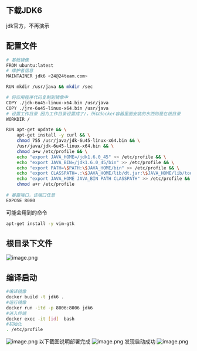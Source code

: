 ## 下载JDK6

jdk官方，不再演示

## 配置文件

```bash
# 基础镜像
FROM ubuntu:latest
# 维护者信息
MAINTAINER jdk6 <24@24team.com>

RUN mkdir /usr/java && mkdir /sec

# 将应用程序代码复制到镜像中
COPY ./jdk-6u45-linux-x64.bin /usr/java
COPY ./jre-6u45-linux-x64.bin /usr/java
# 设置工作目录 因为工作目录设置成了/，所以docker容器里面安装的东西则是在根目录
WORKDIR /   

RUN apt-get update && \
    apt-get install -y curl && \
    chmod 755 /usr/java/jdk-6u45-linux-x64.bin && \
    /usr/java/jdk-6u45-linux-x64.bin && \
    chmod a+w /etc/profile && \
  	echo "export JAVA_HOME=/jdk1.6.0_45" >> /etc/profile && \
    echo "export JAVA_BIN=/jdk1.6.0_45/bin" >> /etc/profile && \
    echo "export PATH=\$PATH:\$JAVA_HOME/bin" >> /etc/profile && \
    echo "export CLASSPATH=.:\$JAVA_HOME/lib/dt.jar:\$JAVA_HOME/lib/tools.jar" >> /etc/profile && \
    echo "export JAVA_HOME JAVA_BIN PATH CLASSPATH" >> /etc/profile && \
    chmod a+r /etc/profile
      
# 暴露端口，该端口任意
EXPOSE 8080
```
可能会用到的命令
```bash
apt-get install -y vim-gtk 
```
## 根目录下文件
![image.png](https://cdn.nlark.com/yuque/0/2023/png/12847038/1697169172278-688ab2a9-9b50-471e-9461-a1f480b34857.png#averageHue=%2392c6dc&clientId=u6fb7f864-a57f-4&from=paste&height=279&id=u867c882f&originHeight=349&originWidth=810&originalType=binary&ratio=1.25&rotation=0&showTitle=false&size=21424&status=done&style=none&taskId=u6fba6ee3-2b56-4722-a027-2154d85ff34&title=&width=648)
## 编译启动
```bash
#编译镜像
docker build -t jdk6 .
#运行镜像
docker run -itd -p 8006:8006 jdk6
#进入终端
docker exec -it [id]  bash
#初始化
. /etc/profile
```
![image.png](https://cdn.nlark.com/yuque/0/2023/png/12847038/1697169281690-78d9a1dd-3fef-496d-8147-a8ea097a4a99.png#averageHue=%23080e11&clientId=u6fb7f864-a57f-4&from=paste&height=438&id=uf51e21bf&originHeight=548&originWidth=1466&originalType=binary&ratio=1.25&rotation=0&showTitle=false&size=139858&status=done&style=none&taskId=uf856a0f3-53b4-447b-9480-3c2d9d83138&title=&width=1172.8)
以下截图说明部署完成
![image.png](https://cdn.nlark.com/yuque/0/2023/png/12847038/1697169346108-12c2a451-0ebf-4ff5-bb47-8ca0eb1c5256.png#averageHue=%23020203&clientId=u6fb7f864-a57f-4&from=paste&height=590&id=uc5b0116d&originHeight=738&originWidth=1132&originalType=binary&ratio=1.25&rotation=0&showTitle=false&size=160992&status=done&style=none&taskId=ue3590a5e-411c-4fda-97aa-5419b0cbbea&title=&width=905.6)
发现启动成功
![image.png](https://cdn.nlark.com/yuque/0/2023/png/12847038/1697169390848-c474c950-bd10-426d-a7fc-e18c6f6949e0.png#averageHue=%23020203&clientId=u6fb7f864-a57f-4&from=paste&height=273&id=u513b73e3&originHeight=341&originWidth=1593&originalType=binary&ratio=1.25&rotation=0&showTitle=false&size=83892&status=done&style=none&taskId=u8c736088-8463-4217-9f2a-5ffb0869cc1&title=&width=1274.4)
